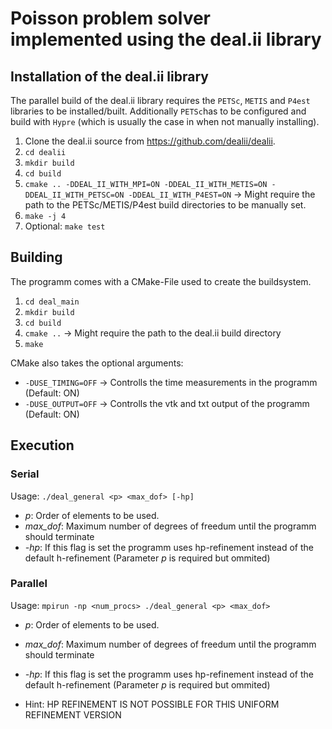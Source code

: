 # Poisson problem solver implemented using the deal.ii library

## Installation of the deal.ii library
The parallel build of the deal.ii library requires the `PETSc`, `METIS` and `P4est` libraries to be installed/built. Additionally `PETSc`has to be configured and build with `Hypre`  (which is usually the case in when not manually installing).
1. Clone the deal.ii source from https://github.com/dealii/dealii.
2. `cd dealii`
3. `mkdir build`
4. `cd build`
5. `cmake .. -DDEAL_II_WITH_MPI=ON -DDEAL_II_WITH_METIS=ON -DDEAL_II_WITH_PETSC=ON -DDEAL_II_WITH_P4EST=ON` -> Might require the path to the PETSc/METIS/P4est build directories to be manually set.
6. `make -j 4`
7. Optional: `make test`

## Building
The programm comes with a CMake-File used to create the buildsystem.
1. `cd deal_main`
2. `mkdir build`
3. `cd build`
4. `cmake ..` -> Might require the path to the deal.ii build directory
5. `make`

CMake also takes the optional arguments:
- `-DUSE_TIMING=OFF` -> Controlls the time measurements in the programm (Default: ON)
- `-DUSE_OUTPUT=OFF` -> Controlls the vtk and txt output of the programm (Default: ON)

## Execution
### Serial
Usage: `./deal_general <p> <max_dof> [-hp]`
- _p_: Order of elements to be used.
- _max\_dof_: Maximum number of degrees of freedum until the programm should terminate 
- _-hp_: If this flag is set the programm uses hp-refinement instead of the default h-refinement (Parameter _p_ is required but ommited)

### Parallel
Usage: `mpirun -np <num_procs> ./deal_general <p> <max_dof>`    
- _p_: Order of elements to be used.
- _max\_dof_: Maximum number of degrees of freedum until the programm should terminate 
- _-hp_: If this flag is set the programm uses hp-refinement instead of the default h-refinement (Parameter _p_ is required but ommited)
  
- Hint: HP REFINEMENT IS NOT POSSIBLE FOR THIS UNIFORM REFINEMENT VERSION